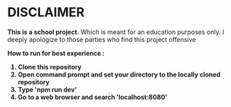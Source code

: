 # DISCLAIMER

<b>This is a school project</b>. Which is meant for an education purposes only. I deeply apologize to those parties who find this project offensive


<b>How to run for best experience :<b>
1. Clone this repository 
2. Open command prompt and set your directory to the locally cloned repository
3. Type 'npm run dev'
4. Go to a web browser and search 'localhost:8080'
